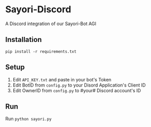 # Sayori-Discord
A Discord integration of our Sayori-Bot AGI
## Installation
`pip install -r requirements.txt`
## Setup
1. Edit `API_KEY.txt` and paste in your bot's Token
2. Edit BotID from `config.py` to your Disord Application's Client ID
3. Edit OwnerID from `config.py` to #your# Discord account's ID
## Run
Run `python sayori.py`

